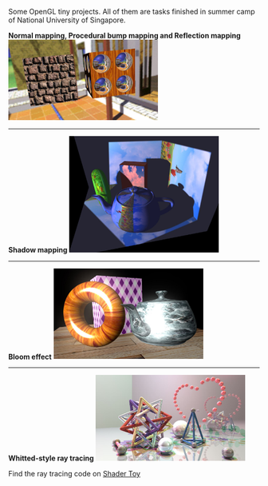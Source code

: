 Some OpenGL tiny projects. All of them are tasks finished in summer camp of National University of Singapore.

**Normal mapping, Procedural bump mapping and Reflection mapping**
<img src="https://github.com/wcvanvan/OpenGL-Playground/blob/master/mapping/example.JPG" width="300">

****


**Shadow mapping**
<img src="https://github.com/wcvanvan/OpenGL-Playground/blob/master/shadow/example.JPG" width="300">

****

**Bloom effect**
<img src="https://github.com/wcvanvan/OpenGL-Playground/blob/master/bloom/example.JPG" width="300">

****

**Whitted-style ray tracing**
<img src="https://github.com/wcvanvan/OpenGL-Playground/blob/master/raytracing/example.JPG" width="300">

Find the ray tracing code on <a href="https://www.shadertoy.com/view/ssGBWc">Shader Toy</a>

